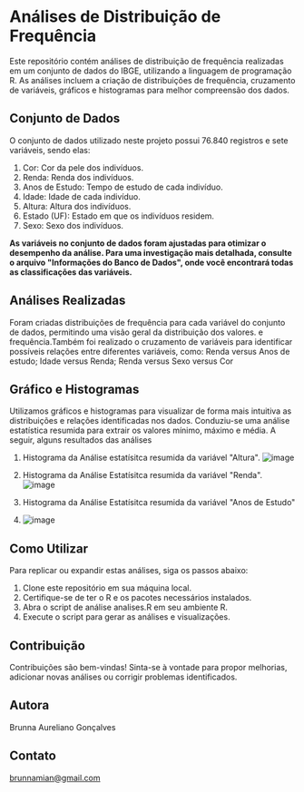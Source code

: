 # Análises de Distribuição de Frequência

Este repositório contém análises de distribuição de frequência realizadas em um conjunto de dados do IBGE, utilizando a linguagem de programação R. As análises incluem a criação de distribuições de frequência, cruzamento de variáveis, gráficos e histogramas para melhor compreensão dos dados.

## Conjunto de Dados
O conjunto de dados utilizado neste projeto possui 76.840 registros e  sete variáveis, sendo elas:

1. Cor: Cor da pele dos indivíduos.
2. Renda: Renda dos indivíduos.
3. Anos de Estudo: Tempo de estudo de cada indivíduo.
4. Idade: Idade de cada indivíduo.
5. Altura: Altura dos indivíduos.
6. Estado (UF): Estado em que os indivíduos residem.
7. Sexo: Sexo dos indivíduos.
   
**As variáveis no conjunto de dados foram ajustadas para otimizar o desempenho da análise. Para uma investigação mais detalhada, consulte o arquivo "Informações do Banco de Dados", onde você encontrará todas as classificações das variáveis.**

## Análises Realizadas
Foram criadas distribuições de frequência para cada variável do conjunto de dados, permitindo uma visão geral da distribuição dos valores. e frequência.Também foi realizado o cruzamento de variáveis para identificar possíveis relações entre diferentes variáveis, como:
Renda versus Anos de estudo;
Idade versus Renda;
Renda versus Sexo versus Cor

## Gráfico e Histogramas
Utilizamos gráficos e histogramas para visualizar de forma mais intuitiva as distribuições e relações identificadas nos dados. Conduziu-se uma análise estatística resumida para extrair os valores mínimo, máximo e média.
A seguir, alguns resultados das análises

1. Histograma da Análise estatísitca resumida da variável "Altura".
![image](https://github.com/AurelianoGon/Distribui-o-de-Frequ-ncia--IBGE/assets/106711467/6774bc84-4bff-4a40-b2f1-fd36a8df1579)

2. Histograma da Análise Estatísitca resumida da variável "Renda".
![image](https://github.com/AurelianoGon/Distribui-o-de-Frequ-ncia--IBGE/assets/106711467/f492b3b7-86db-4505-8545-5ed94ee2cb3d)

3. Histograma da Análise Estatísitca resumida da variável "Anos de Estudo"
4. ![image](https://github.com/AurelianoGon/Distribui-o-de-Frequ-ncia--IBGE/assets/106711467/de427fca-2748-4909-8f10-b9b7092e18d3)


## Como Utilizar
Para replicar ou expandir estas análises, siga os passos abaixo:

1. Clone este repositório em sua máquina local.
2. Certifique-se de ter o R e os pacotes necessários instalados.
3. Abra o script de análise analises.R em seu ambiente R.
4. Execute o script para gerar as análises e visualizações.
   
## Contribuição
Contribuições são bem-vindas!
Sinta-se à vontade para propor melhorias, adicionar novas análises ou corrigir problemas identificados.

## Autora
Brunna Aureliano Gonçalves

## Contato
brunnamian@gmail.com





